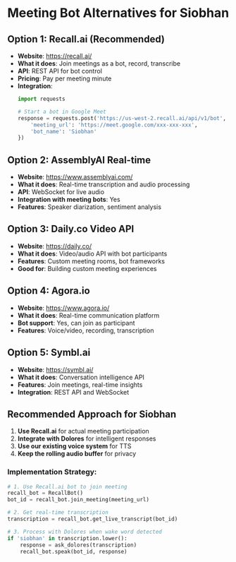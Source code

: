 
# Meeting Bot Alternatives for Siobhan

## Option 1: Recall.ai (Recommended)
- **Website**: https://recall.ai/
- **What it does**: Join meetings as a bot, record, transcribe
- **API**: REST API for bot control
- **Pricing**: Pay per meeting minute
- **Integration**: 
  ```python
  import requests
  
  # Start a bot in Google Meet
  response = requests.post('https://us-west-2.recall.ai/api/v1/bot', {
      'meeting_url': 'https://meet.google.com/xxx-xxx-xxx',
      'bot_name': 'Siobhan'
  })
  ```

## Option 2: AssemblyAI Real-time
- **Website**: https://www.assemblyai.com/
- **What it does**: Real-time transcription and audio processing
- **API**: WebSocket for live audio
- **Integration with meeting bots**: Yes
- **Features**: Speaker diarization, sentiment analysis

## Option 3: Daily.co Video API
- **Website**: https://daily.co/
- **What it does**: Video/audio API with bot participants
- **Features**: Custom meeting rooms, bot frameworks
- **Good for**: Building custom meeting experiences

## Option 4: Agora.io
- **Website**: https://www.agora.io/
- **What it does**: Real-time communication platform
- **Bot support**: Yes, can join as participant
- **Features**: Voice/video, recording, transcription

## Option 5: Symbl.ai
- **Website**: https://symbl.ai/
- **What it does**: Conversation intelligence API
- **Features**: Join meetings, real-time insights
- **Integration**: REST API and WebSocket

## Recommended Approach for Siobhan

1. **Use Recall.ai** for actual meeting participation
2. **Integrate with Dolores** for intelligent responses  
3. **Use our existing voice system** for TTS
4. **Keep the rolling audio buffer** for privacy

### Implementation Strategy:
```python
# 1. Use Recall.ai bot to join meeting
recall_bot = RecallBot()
bot_id = recall_bot.join_meeting(meeting_url)

# 2. Get real-time transcription
transcription = recall_bot.get_live_transcript(bot_id)

# 3. Process with Dolores when wake word detected
if 'siobhan' in transcription.lower():
    response = ask_dolores(transcription)
    recall_bot.speak(bot_id, response)
```
